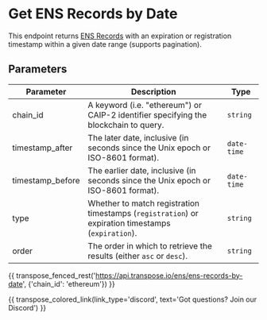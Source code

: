 # Get ENS Records by Date

This endpoint returns [ENS Records](../models/ens_record_model.md) with an expiration or registration timestamp within a given date range (supports pagination).

## Parameters
| Parameter     | Description                                                                          | Type     | 
|---------------|--------------------------------------------------------------------------------------|----------|
| chain_id      | A keyword (i.e. "ethereum") or CAIP-2 identifier specifying the blockchain to query. | `string` | 
| timestamp_after | The later date, inclusive (in seconds since the Unix epoch or ISO-8601 format).    | `date-time` | 
| timestamp_before | The earlier date, inclusive (in seconds since the Unix epoch or ISO-8601 format).    | `date-time` | 
| type | Whether to match registration timestamps (`registration`) or expiration timestamps (`expiration`).    | `string` | 
| order | The order in which to retrieve the results (either `asc` or `desc`).    | `string` | 

{{ transpose_fenced_rest('https://api.transpose.io/ens/ens-records-by-date', {'chain_id': 'ethereum'}) }}

{{ transpose_colored_link(link_type='discord', text='Got questions?  Join our Discord') }}
